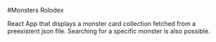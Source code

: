 #Monsters Rolodex

React App that displays a monster card collection fetched from a preexistent json file. Searching for a specific monster is also possible.
